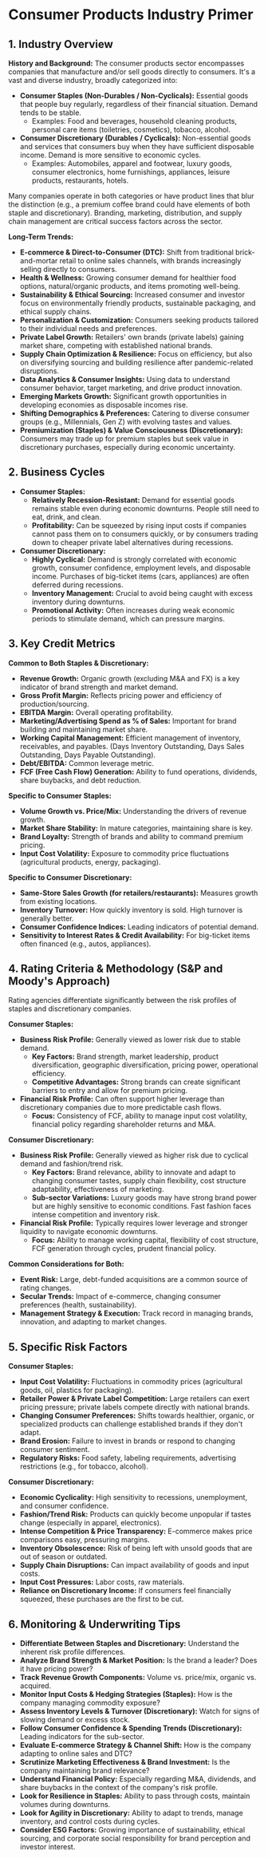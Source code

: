 # Consumer Products Industry Primer

## 1. Industry Overview

**History and Background:**
The consumer products sector encompasses companies that manufacture and/or sell goods directly to consumers. It's a vast and diverse industry, broadly categorized into:

*   **Consumer Staples (Non-Durables / Non-Cyclicals):** Essential goods that people buy regularly, regardless of their financial situation. Demand tends to be stable.
    *   Examples: Food and beverages, household cleaning products, personal care items (toiletries, cosmetics), tobacco, alcohol.
*   **Consumer Discretionary (Durables / Cyclicals):** Non-essential goods and services that consumers buy when they have sufficient disposable income. Demand is more sensitive to economic cycles.
    *   Examples: Automobiles, apparel and footwear, luxury goods, consumer electronics, home furnishings, appliances, leisure products, restaurants, hotels.

Many companies operate in both categories or have product lines that blur the distinction (e.g., a premium coffee brand could have elements of both staple and discretionary). Branding, marketing, distribution, and supply chain management are critical success factors across the sector.

**Long-Term Trends:**
*   **E-commerce & Direct-to-Consumer (DTC):** Shift from traditional brick-and-mortar retail to online sales channels, with brands increasingly selling directly to consumers.
*   **Health & Wellness:** Growing consumer demand for healthier food options, natural/organic products, and items promoting well-being.
*   **Sustainability & Ethical Sourcing:** Increased consumer and investor focus on environmentally friendly products, sustainable packaging, and ethical supply chains.
*   **Personalization & Customization:** Consumers seeking products tailored to their individual needs and preferences.
*   **Private Label Growth:** Retailers' own brands (private labels) gaining market share, competing with established national brands.
*   **Supply Chain Optimization & Resilience:** Focus on efficiency, but also on diversifying sourcing and building resilience after pandemic-related disruptions.
*   **Data Analytics & Consumer Insights:** Using data to understand consumer behavior, target marketing, and drive product innovation.
*   **Emerging Markets Growth:** Significant growth opportunities in developing economies as disposable incomes rise.
*   **Shifting Demographics & Preferences:** Catering to diverse consumer groups (e.g., Millennials, Gen Z) with evolving tastes and values.
*   **Premiumization (Staples) & Value Consciousness (Discretionary):** Consumers may trade up for premium staples but seek value in discretionary purchases, especially during economic uncertainty.

## 2. Business Cycles

*   **Consumer Staples:**
    *   **Relatively Recession-Resistant:** Demand for essential goods remains stable even during economic downturns. People still need to eat, drink, and clean.
    *   **Profitability:** Can be squeezed by rising input costs if companies cannot pass them on to consumers quickly, or by consumers trading down to cheaper private label alternatives during recessions.
*   **Consumer Discretionary:**
    *   **Highly Cyclical:** Demand is strongly correlated with economic growth, consumer confidence, employment levels, and disposable income. Purchases of big-ticket items (cars, appliances) are often deferred during recessions.
    *   **Inventory Management:** Crucial to avoid being caught with excess inventory during downturns.
    *   **Promotional Activity:** Often increases during weak economic periods to stimulate demand, which can pressure margins.

## 3. Key Credit Metrics

**Common to Both Staples & Discretionary:**
*   **Revenue Growth:** Organic growth (excluding M&A and FX) is a key indicator of brand strength and market demand.
*   **Gross Profit Margin:** Reflects pricing power and efficiency of production/sourcing.
*   **EBITDA Margin:** Overall operating profitability.
*   **Marketing/Advertising Spend as % of Sales:** Important for brand building and maintaining market share.
*   **Working Capital Management:** Efficient management of inventory, receivables, and payables. (Days Inventory Outstanding, Days Sales Outstanding, Days Payable Outstanding).
*   **Debt/EBITDA:** Common leverage metric.
*   **FCF (Free Cash Flow) Generation:** Ability to fund operations, dividends, share buybacks, and debt reduction.

**Specific to Consumer Staples:**
*   **Volume Growth vs. Price/Mix:** Understanding the drivers of revenue growth.
*   **Market Share Stability:** In mature categories, maintaining share is key.
*   **Brand Loyalty:** Strength of brands and ability to command premium pricing.
*   **Input Cost Volatility:** Exposure to commodity price fluctuations (agricultural products, energy, packaging).

**Specific to Consumer Discretionary:**
*   **Same-Store Sales Growth (for retailers/restaurants):** Measures growth from existing locations.
*   **Inventory Turnover:** How quickly inventory is sold. High turnover is generally better.
*   **Consumer Confidence Indices:** Leading indicators of potential demand.
*   **Sensitivity to Interest Rates & Credit Availability:** For big-ticket items often financed (e.g., autos, appliances).

## 4. Rating Criteria & Methodology (S&P and Moody's Approach)

Rating agencies differentiate significantly between the risk profiles of staples and discretionary companies.

**Consumer Staples:**
*   **Business Risk Profile:** Generally viewed as lower risk due to stable demand.
    *   **Key Factors:** Brand strength, market leadership, product diversification, geographic diversification, pricing power, operational efficiency.
    *   **Competitive Advantages:** Strong brands can create significant barriers to entry and allow for premium pricing.
*   **Financial Risk Profile:** Can often support higher leverage than discretionary companies due to more predictable cash flows.
    *   **Focus:** Consistency of FCF, ability to manage input cost volatility, financial policy regarding shareholder returns and M&A.

**Consumer Discretionary:**
*   **Business Risk Profile:** Generally viewed as higher risk due to cyclical demand and fashion/trend risk.
    *   **Key Factors:** Brand relevance, ability to innovate and adapt to changing consumer tastes, supply chain flexibility, cost structure adaptability, effectiveness of marketing.
    *   **Sub-sector Variations:** Luxury goods may have strong brand power but are highly sensitive to economic conditions. Fast fashion faces intense competition and inventory risk.
*   **Financial Risk Profile:** Typically requires lower leverage and stronger liquidity to navigate economic downturns.
    *   **Focus:** Ability to manage working capital, flexibility of cost structure, FCF generation through cycles, prudent financial policy.

**Common Considerations for Both:**
*   **Event Risk:** Large, debt-funded acquisitions are a common source of rating changes.
*   **Secular Trends:** Impact of e-commerce, changing consumer preferences (health, sustainability).
*   **Management Strategy & Execution:** Track record in managing brands, innovation, and adapting to market changes.

## 5. Specific Risk Factors

**Consumer Staples:**
*   **Input Cost Volatility:** Fluctuations in commodity prices (agricultural goods, oil, plastics for packaging).
*   **Retailer Power & Private Label Competition:** Large retailers can exert pricing pressure; private labels compete directly with national brands.
*   **Changing Consumer Preferences:** Shifts towards healthier, organic, or specialized products can challenge established brands if they don't adapt.
*   **Brand Erosion:** Failure to invest in brands or respond to changing consumer sentiment.
*   **Regulatory Risks:** Food safety, labeling requirements, advertising restrictions (e.g., for tobacco, alcohol).

**Consumer Discretionary:**
*   **Economic Cyclicality:** High sensitivity to recessions, unemployment, and consumer confidence.
*   **Fashion/Trend Risk:** Products can quickly become unpopular if tastes change (especially in apparel, electronics).
*   **Intense Competition & Price Transparency:** E-commerce makes price comparisons easy, pressuring margins.
*   **Inventory Obsolescence:** Risk of being left with unsold goods that are out of season or outdated.
*   **Supply Chain Disruptions:** Can impact availability of goods and input costs.
*   **Input Cost Pressures:** Labor costs, raw materials.
*   **Reliance on Discretionary Income:** If consumers feel financially squeezed, these purchases are the first to be cut.

## 6. Monitoring & Underwriting Tips

*   **Differentiate Between Staples and Discretionary:** Understand the inherent risk profile differences.
*   **Analyze Brand Strength & Market Position:** Is the brand a leader? Does it have pricing power?
*   **Track Revenue Growth Components:** Volume vs. price/mix, organic vs. acquired.
*   **Monitor Input Costs & Hedging Strategies (Staples):** How is the company managing commodity exposure?
*   **Assess Inventory Levels & Turnover (Discretionary):** Watch for signs of slowing demand or excess stock.
*   **Follow Consumer Confidence & Spending Trends (Discretionary):** Leading indicators for the sub-sector.
*   **Evaluate E-commerce Strategy & Channel Shift:** How is the company adapting to online sales and DTC?
*   **Scrutinize Marketing Effectiveness & Brand Investment:** Is the company maintaining brand relevance?
*   **Understand Financial Policy:** Especially regarding M&A, dividends, and share buybacks in the context of the company's risk profile.
*   **Look for Resilience in Staples:** Ability to pass through costs, maintain volumes during downturns.
*   **Look for Agility in Discretionary:** Ability to adapt to trends, manage inventory, and control costs during cycles.
*   **Consider ESG Factors:** Growing importance of sustainability, ethical sourcing, and corporate social responsibility for brand perception and investor interest.
